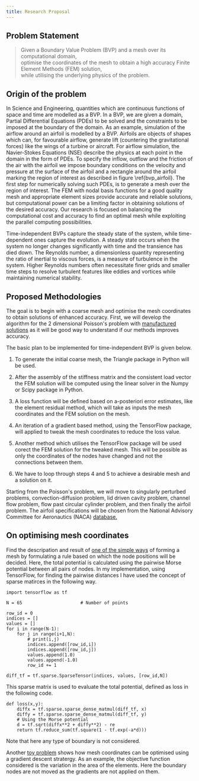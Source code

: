 ```yaml
---
title: Research Proposal
---
```


## Problem Statement

> Given a Boundary Value Problem (BVP) and a mesh over its computational domain, <br>
> optimise the coordinates of the mesh to obtain a high accuracy Finite Element Methods (FEM) solution, <br>
> while utilising the underlying physics of the problem.

## Origin of the problem

In Science and Engineering,
quantities which are continuous functions of space and time
are modelled as a BVP.
In a BVP,
we are given a domain,
Partial Differential Equations (PDEs) to be solved
and the constraints to be imposed at the boundary of the domain.
As an example,
simulation of the airflow around an airfoil is modelled by a BVP.
Airfoils are objects of shapes which can,
for favourable airflow,
generate lift
(countering the gravitational forces)
like the wings of a turbine or aircraft.
For airflow simulation,
the Navier-Stokes Equations (NSE)
describe the physics
at each point in the domain
in the form of PDEs.
To specify the inflow, outflow
and the friction of the air with the airfoil
we impose boundary conditions
on the velocity and pressure
at the surface of the airfoil
and a rectangle around the airfoil
marking the region of interest
as described in figure \ref{bvp_airfoil}.
The first step for numerically solving such PDEs,
is to generate a mesh over the region of interest.
The FEM with nodal basis functions
for a good quality mesh and appropriate element sizes
provide accurate and reliable solutions,
but computational power can be a limiting factor
in obtaining solutions of the desired accuracy.
Our research is focused on balancing the computational cost and accuracy
to find an optimal mesh while exploiting the parallel computing possibilities.

Time-independent BVPs capture the steady state of the system,
while time-dependent ones capture the evolution.
A steady state occurs when the system no longer changes significantly with time
and the transience has died down.
The Reynolds number,
a dimensionless quantity representing the ratio of inertial to viscous forces,
is a measure of turbulence in the system.
Higher Reynolds numbers often necessitate finer grids and smaller time steps
to resolve turbulent features like eddies and vortices
while maintaining numerical stability.

## Proposed Methodologies

The goal is to begin with a coarse mesh
and optimise the mesh coordinates
to obtain solutions of enhanced accuracy.
First, we will develop the algorithm
for the 2 dimensional Poisson's problem
with [manufactured solutions](notes/mms.pdf)
as it will be good way to understand if our methods
improves accuracy.

The basic plan to be implemented
for time-independent BVP is given below.

1. To generate the initial coarse mesh,
the Triangle package in Python will be used.

2. After the assembly of the stiffness matrix and the consistent load vector
the FEM solution will be computed
using the linear solver in the Numpy or Scipy package in Python.

3. A loss function will be defined
based on a-posteriori error estimates,
like the element residual method,
which will take as inputs
the mesh coordinates and the FEM solution on the mesh.

4. An iteration of a gradient based method,
using the TensorFlow package,
will applied to tweak the mesh coordinates to reduce the loss value.
  
5. Another method which utilises the TensorFlow package
will be used corect the FEM solution for the tweaked mesh.
This will be possible as only the coordinates of the nodes have changed
and not the connections between them.

6. We have to loop through steps 4 and 5
to achieve a desirable mesh and a solution on it.

Starting from the Poisson's problem,
we will move to singularly perturbed problems,
convection-diffusion problem,
lid driven cavity problem,
channel flow problem,
flow past circular cylinder problem,
and then finally
the airfoil problem.
The airfoil specifications will be
chosen from the
National Advisory Committee for Aeronautics (NACA)
[database.](http://airfoiltools.com/search/index?m%5Bgrp%5D=naca4d&m%5Bsort%5D=1)

## On optimising mesh coordinates

Find the descripation and result
of [one of the simple ways](mesh_optim1.pdf)
of forming a mesh
by formulating a rule
based on which the node positions will be decided.
Here, the total potential is calculated
using the pairwise Morse potential between all pairs of nodes.
In my implementation,
using TensorFlow,
for finding the pairwise distances
I have used the concept of sparse matirces in the following way.
```
import tensorflow as tf

N = 65                      # Number of points

row_id = 0
indices = []
values = []
for i in range(N-1):
    for j in range(i+1,N):
        # print(i,j)
        indices.append([row_id,i])
        indices.append([row_id,j])
        values.append(1.0)
        values.append(-1.0)
        row_id += 1

diff_tf = tf.sparse.SparseTensor(indices, values, [row_id,N])
```
This sparse matrix is used
to evaluate the total potential,
defined as loss in the following code.
```
def loss(x,y):
    diffx = tf.sparse.sparse_dense_matmul(diff_tf, x)
    diffy = tf.sparse.sparse_dense_matmul(diff_tf, y)
    # Using the Morse potential
    d = tf.sqrt(diffx**2 + diffy**2) - re
    return tf.reduce_sum(tf.square(1 - tf.exp(-a*d)))
```
Note that here any type of boundary is not considered.

Another [toy problem](mesh_optim2.pdf)
shows how mesh coordinates can be optimised
using a gradient descent stratergy.
As an example, the objective function
considered is the variation in the area of the elements.
Here the boundary nodes are not moved
as the gradients are not applied on them.

